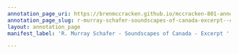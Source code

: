 ```yaml
---
annotation_page_uri: https://brenmccracken.github.io/mccracken-801-annotation/annotations/r-murray-schafer-soundscapes-of-canada-excerpt--canvas-1-1.json
annotation_page_slug: r-murray-schafer-soundscapes-of-canada-excerpt--canvas-1-1
layout: annotation_page
manifest_label: 'R. Murray Schafer - Soundscapes of Canada - Excerpt '

---
```

